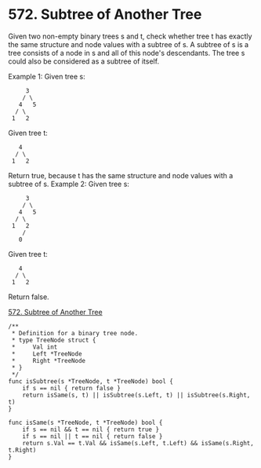 # 572. Subtree of Another Tree

Given two non-empty binary trees s and t, check whether tree t has exactly the same structure and node values with a subtree of s. A subtree of s is a tree consists of a node in s and all of this node's descendants. The tree s could also be considered as a subtree of itself.

Example 1:
Given tree s:
```
     3
    / \
   4   5
  / \
 1   2
```
Given tree t:
```
   4 
  / \
 1   2
```
Return true, because t has the same structure and node values with a subtree of s.
Example 2:
Given tree s:
```
     3
    / \
   4   5
  / \
 1   2
    /
   0
```
Given tree t:
```
   4
  / \
 1   2
```
Return false.

[572. Subtree of Another Tree](https://leetcode.com/problems/subtree-of-another-tree/)


```golang
/**
 * Definition for a binary tree node.
 * type TreeNode struct {
 *     Val int
 *     Left *TreeNode
 *     Right *TreeNode
 * }
 */
func isSubtree(s *TreeNode, t *TreeNode) bool {
    if s == nil { return false }
    return isSame(s, t) || isSubtree(s.Left, t) || isSubtree(s.Right, t) 
}

func isSame(s *TreeNode, t *TreeNode) bool {
    if s == nil && t == nil { return true }
    if s == nil || t == nil { return false }
    return s.Val == t.Val && isSame(s.Left, t.Left) && isSame(s.Right, t.Right)
}
```
